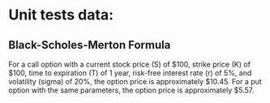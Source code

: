 # Unit tests data:

## Black-Scholes-Merton Formula
For a call option with a current stock price (S) of $100, strike price (K) of $100, time to expiration (T) of 1 year, risk-free interest rate (r) of 5%, and volatility (sigma) of 20%, the option price is approximately $10.45.
For a put option with the same parameters, the option price is approximately $5.57.
